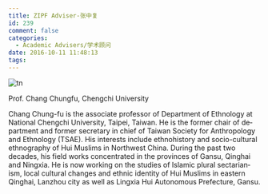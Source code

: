 ```yaml
---
title: ZIPF Adviser-张中复
id: 239
comment: false
categories:
  - Academic Advisers/学术顾问
date: 2016-10-11 11:48:13
tags:
---
```


![tn](http://zhengheforum.github.io/uploads/2016/10/tn-300x200.jpg)

Prof. Chang Chungfu, Chengchi University

<span lang="EN-US">Chang Chung-fu is the associate professor of Department of Ethnology at National Chengchi University, Taipei, Taiwan. He is the former chair of department and former secretary in chief of Taiwan Society for Anthropology and Ethnology (TSAE). His interests include ethnohistory and socio-cultural ethnography of Hui Muslims in Northwest China. During the past two decades, his field works concentrated in the provinces of Gansu, Qinghai and Ningxia. He is now working on the studies of Islamic plural sectarianism, local cultural changes and ethnic identity of Hui Muslims in eastern Qinghai, Lanzhou city as well as Lingxia Hui Autonomous Prefecture, Gansu. </span>

<span lang="EN-US" style="color: #1f497d; font-family: 'Calibri','sans-serif';"> </span>

<span lang="EN-US" style="color: #1f497d; font-family: 'Calibri','sans-serif';"> </span>
